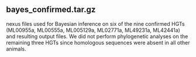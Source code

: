 ## bayes_confirmed.tar.gz
nexus files used for Bayesian inference on six of the nine confirmed HGTs (ML00955a, ML00555a, ML005129a, ML02771a, ML49231a, ML42441a) and resulting output files. We did not perform phylogenetic analyses on the remaining three HGTs since homologous sequences were absent in all other animals. 
